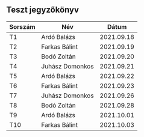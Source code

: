 ## Teszt jegyzőkönyv



| Sorszám                  |    Név                   |  Dátum     | 
|----------------|-------------------------------|-----------------------------|
|T1|Ardó Balázs|2021.09.18|
|T2|Farkas Bálint|2021.09.19|
|T3|Bodó Zoltán|2021.09.20|
|T4|Juhász Domonkos|2021.09.21|
|T5|Ardó Balázs|2021.09.22|
|T6|Farkas Bálint|2021.09.23|
|T7|Juhász Domonkos|2021.09.26|
|T8|Bodó Zoltán|2021.09.28|
|T9|Ardó Balázs|2021.10.01|
|T10|Farkas Bálint|2021.10.03|
